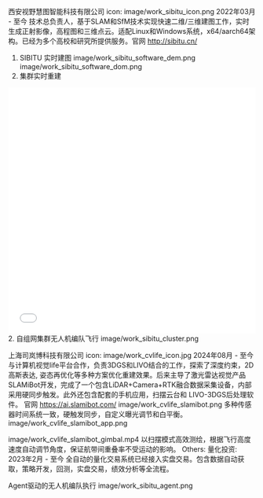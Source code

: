 西安视野慧图智能科技有限公司
icon: image/work_sibitu_icon.png
2022年03月 - 至今
技术总负责人，基于SLAM和SfM技术实现快速二维/三维建图工作，实时生成正射影像，高程图和三维点云。适配Linux和Windows系统，x64/aarch64架构。已经为多个高校和研究所提供服务。官网 http://sibitu.cn/
1. SIBITU 实时建图
image/work_sibitu_software_dem.png
image/work_sibitu_software_dom.png
1. 集群实时重建
<iframe src="//player.bilibili.com/player.html?isOutside=true&aid=993373243&bvid=BV1Cx4y1N7dP&cid=1050291873&p=1&high_quality=1&danmaku=0" allowfullscreen="allowfullscreen" width="100%" height="500" scrolling="no" frameborder="0" sandbox="allow-top-navigation allow-same-origin allow-forms allow-scripts"></iframe>
2. 自组网集群无人机编队飞行
image/work_sibitu_cluster.png

上海司岚博科技有限公司
icon: image/work_cvlife_icon.jpg
2024年08月 - 至今
与计算机视觉life平台合作，负责3DGS和LIVO结合的工作，探索了深度约束，2D高斯表达, 姿态再优化等多种方案优化重建效果。后来主导了激光雷达视觉产品SLAMiBot开发，完成了一个包含LiDAR+Camera+RTK融合数据采集设备，内部采用硬同步触发。此外还包含配套的手机应用，扫摆云台和 LIVO-3DGS后处理软件。
官网 https://ai.slamibot.com/
image/work_cvlife_slamibot.png
多种传感器时间系统一致，硬触发同步，自定义曝光调节和白平衡。
image/work_cvlife_slamibot_app.png

image/work_cvlife_slamibot_gimbal.mp4
以扫摆模式高效测绘，根据飞行高度速度自动调节角度，保证航带间重叠率不受运动的影响。
Others:
量化投资:
2023年2月 - 至今
全自动的量化交易系统已经接入实盘交易。包含数据自动获取，策略开发，回测，实盘交易，绩效分析等全流程。

Agent驱动的无人机编队执行
image/work_sibitu_agent.png

